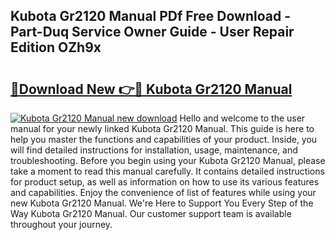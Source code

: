 ## Kubota Gr2120 Manual PDf Free Download - Part-Duq Service Owner Guide - User Repair Edition OZh9x

# <h2><a href="http://bc93148.oget.top/?id=Kubota+Gr2120+Manual">🔗Download New 👉🔴 Kubota Gr2120 Manual</a></h2>

[![Kubota Gr2120 Manual new download](https://i.imgur.com/5g1atiW.png)](http://bc93148.oget.top/?id=Kubota+Gr2120+Manual)
Hello and welcome to the user manual for your newly linked Kubota Gr2120 Manual. This guide is here to help you master the functions and capabilities of your product. Inside, you will find detailed instructions for installation, usage, maintenance, and troubleshooting. Before you begin using your Kubota Gr2120 Manual, please take a moment to read this manual carefully. It contains detailed instructions for product setup, as well as information on how to use its various features and capabilities. Enjoy the convenience of list of features while using your new Kubota Gr2120 Manual. We're Here to Support You Every Step of the Way Kubota Gr2120 Manual. Our customer support team is available throughout your journey.
